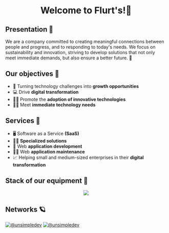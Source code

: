 
<h1 align="center">Welcome to Flurt's!👋</h1>

## Presentation 📖

We are a company committed to creating meaningful connections between people and progress, and to responding to today's needs. We focus on sustainability and innovation, striving to develop solutions that not only meet immediate demands, but also ensure a better future. 🚀

## Our objectives 🔷

- 🌱 Turning technology challenges into **growth opportunities**
- 💻 Drive **digital transformation**
- 🧑‍💻 Promote the **adoption of innovative technologies**
- 🧑‍🔧 Meet **immediate technology needs**

## Services 🫶

- 🖥️ Software as a Service **(SaaS)**
- 👩‍🔬 **Specialized solutions**
- 📱 Web **application development**
- 👩‍🔧 Web **application maintenance**
- 📈 Helping small and medium-sized enterprises in their **digital transformation**

## Stack of our equipment 💙

<p align="center">
  <a href="https://skillicons.dev">
    <img src="https://skillicons.dev/icons?i=aws,azure,apollo,cs,css,deno,docker,dotnet,express,figma,firebase,git,github,graphql,html,js,kubernetes,linux,mongodb,mysql,nextjs,nodejs,postgres,planetscale,postman,py,react,rust,redux,supabase,selenium,tailwind,ts,vercel,visualstudio,vscode&perline=12" />
  </a>
</p>

## Networks 🪐
<div align="left">
  <a href="https://github.com/turt-sCharp" target="blank"><img align="center" src="https://img.shields.io/badge/LinkedIn-0077B5?style=for-the-badge&logo=linkedin&logoColor=white" alt="@unsimpledev"/></a>
  <a href="https://github.com/Flummy-Dev/" target="blank"><img align="center" src="https://img.shields.io/badge/GitHub-100000?style=for-the-badge&logo=github&logoColor=white" alt="@unsimpledev"/></a>
</div>

